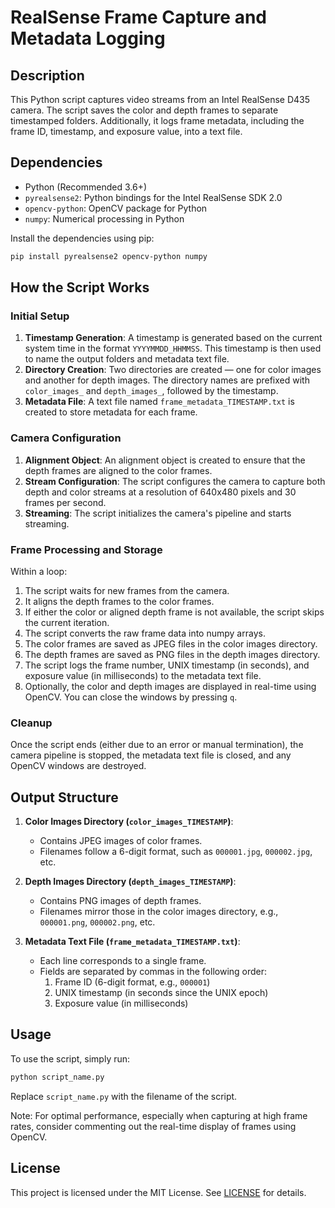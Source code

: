 
# RealSense Frame Capture and Metadata Logging

## Description

This Python script captures video streams from an Intel RealSense D435 camera. The script saves the color and depth frames to separate timestamped folders. Additionally, it logs frame metadata, including the frame ID, timestamp, and exposure value, into a text file.

## Dependencies

- Python (Recommended 3.6+)
- `pyrealsense2`: Python bindings for the Intel RealSense SDK 2.0
- `opencv-python`: OpenCV package for Python
- `numpy`: Numerical processing in Python

Install the dependencies using pip:

```bash
pip install pyrealsense2 opencv-python numpy
```

## How the Script Works

### Initial Setup

1. **Timestamp Generation**: A timestamp is generated based on the current system time in the format `YYYYMMDD_HHMMSS`. This timestamp is then used to name the output folders and metadata text file.
2. **Directory Creation**: Two directories are created — one for color images and another for depth images. The directory names are prefixed with `color_images_` and `depth_images_`, followed by the timestamp.
3. **Metadata File**: A text file named `frame_metadata_TIMESTAMP.txt` is created to store metadata for each frame.

### Camera Configuration

1. **Alignment Object**: An alignment object is created to ensure that the depth frames are aligned to the color frames.
2. **Stream Configuration**: The script configures the camera to capture both depth and color streams at a resolution of 640x480 pixels and 30 frames per second.
3. **Streaming**: The script initializes the camera's pipeline and starts streaming.

### Frame Processing and Storage

Within a loop:

1. The script waits for new frames from the camera.
2. It aligns the depth frames to the color frames.
3. If either the color or aligned depth frame is not available, the script skips the current iteration.
4. The script converts the raw frame data into numpy arrays.
5. The color frames are saved as JPEG files in the color images directory.
6. The depth frames are saved as PNG files in the depth images directory.
7. The script logs the frame number, UNIX timestamp (in seconds), and exposure value (in milliseconds) to the metadata text file.
8. Optionally, the color and depth images are displayed in real-time using OpenCV. You can close the windows by pressing `q`.

### Cleanup

Once the script ends (either due to an error or manual termination), the camera pipeline is stopped, the metadata text file is closed, and any OpenCV windows are destroyed.

## Output Structure

1. **Color Images Directory (`color_images_TIMESTAMP`)**:
   - Contains JPEG images of color frames.
   - Filenames follow a 6-digit format, such as `000001.jpg`, `000002.jpg`, etc.

2. **Depth Images Directory (`depth_images_TIMESTAMP`)**:
   - Contains PNG images of depth frames.
   - Filenames mirror those in the color images directory, e.g., `000001.png`, `000002.png`, etc.

3. **Metadata Text File (`frame_metadata_TIMESTAMP.txt`)**:
   - Each line corresponds to a single frame.
   - Fields are separated by commas in the following order:
     1. Frame ID (6-digit format, e.g., `000001`)
     2. UNIX timestamp (in seconds since the UNIX epoch)
     3. Exposure value (in milliseconds)

## Usage

To use the script, simply run:

```bash
python script_name.py
```

Replace `script_name.py` with the filename of the script.

Note: For optimal performance, especially when capturing at high frame rates, consider commenting out the real-time display of frames using OpenCV.

## License

This project is licensed under the MIT License. See [LICENSE](LICENSE) for details.
